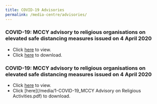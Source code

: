 ```yaml
---
title: COVID-19 Advisories
permalink: /media-centre/advisories/
---
```


### COVID-19: MCCY advisory to religious organisations on elevated safe distancing measures issued on 4 April 2020 ###

* Click [here](https://www.mccy.gov.sg/about-us/news-and-resources/press-statements/2020/apr/covid-19-mccy-advisory-to-religious-organisations-on-elevated-safe-distancing-measures) to view. 
* Click [here](/media/1-COVID-19MCCYAdvisoryonReligiousActivities.pdf) to download.

### COVID-19: MCCY advisory to religious organisations on elevated safe distancing measures issued on 4 April 2020 ###

* Click [here](https://www.mccy.gov.sg/about-us/news-and-resources/press-statements/2020/mar/covid-19-mccy-advisory-on-religious-activities) to view. 
* Click [here](/media/1-COVID-19_MCCY Advisory on Religious Activities.pdf) to download.



